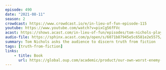```yaml
---
episode: 490
date: "2021-08-11"
season: 2
crowdcast: https://www.crowdcast.io/e/in-lieu-of-fun-episode-115
youtube: https://www.youtube.com/watch?v=pixCg56fFVc
acast: https://shows.acast.com/in-lieu-of-fun/episodes/tom-nichols-plays-wheres-the-lie
audio-file: https://sphinx.acast.com/p/open/s/6071b87945e5c6581e2e5575/e/611503ea572bf30012b2c4fa/media.mp3
summary: Tom Nichols asks the audience to discern truth from fiction
tags: [truth-from-fiction]
links:
    - title: Book
      url: https://global.oup.com/academic/product/our-own-worst-enemy-9780197518878
---
```

